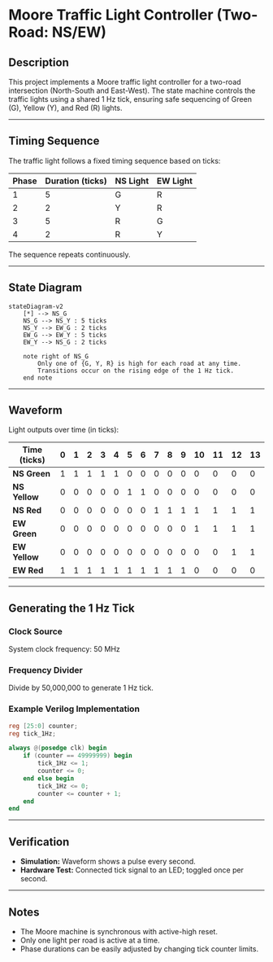 # Moore Traffic Light Controller (Two-Road: NS/EW)

## Description
This project implements a Moore traffic light controller for a two-road intersection (North-South and East-West). The state machine controls the traffic lights using a shared 1 Hz tick, ensuring safe sequencing of Green (G), Yellow (Y), and Red (R) lights.

---

## Timing Sequence
The traffic light follows a fixed timing sequence based on ticks:

| **Phase** | **Duration (ticks)** | **NS Light** | **EW Light** |
| --------- | ------------------- | ------------ | ------------ |
| 1         | 5                   | G            | R            |
| 2         | 2                   | Y            | R            |
| 3         | 5                   | R            | G            |
| 4         | 2                   | R            | Y            |

The sequence repeats continuously.

---

## State Diagram

```mermaid
stateDiagram-v2
    [*] --> NS_G
    NS_G --> NS_Y : 5 ticks
    NS_Y --> EW_G : 2 ticks
    EW_G --> EW_Y : 5 ticks
    EW_Y --> NS_G : 2 ticks

    note right of NS_G
        Only one of {G, Y, R} is high for each road at any time.
        Transitions occur on the rising edge of the 1 Hz tick.
    end note
```

---

## Waveform
Light outputs over time (in ticks):

| **Time (ticks)** | 0 | 1 | 2 | 3 | 4 | 5 | 6 | 7 | 8 | 9 | 10 | 11 | 12 | 13 |
| ---------------- | - | - | - | - | - | - | - | - | - | - | -- | -- | -- | -- |
| **NS Green**     | 1 | 1 | 1 | 1 | 1 | 0 | 0 | 0 | 0 | 0 | 0  | 0  | 0  | 0  |
| **NS Yellow**    | 0 | 0 | 0 | 0 | 0 | 1 | 1 | 0 | 0 | 0 | 0  | 0  | 0  | 0  |
| **NS Red**       | 0 | 0 | 0 | 0 | 0 | 0 | 0 | 1 | 1 | 1 | 1  | 1  | 1  | 1  |
| **EW Green**     | 0 | 0 | 0 | 0 | 0 | 0 | 0 | 0 | 0 | 0 | 1  | 1  | 1  | 1  |
| **EW Yellow**    | 0 | 0 | 0 | 0 | 0 | 0 | 0 | 0 | 0 | 0 | 0  | 0  | 1  | 1  |
| **EW Red**       | 1 | 1 | 1 | 1 | 1 | 1 | 1 | 1 | 1 | 1 | 0  | 0  | 0  | 0  |

---

## Generating the 1 Hz Tick

### Clock Source
System clock frequency: 50 MHz

### Frequency Divider
Divide by 50,000,000 to generate 1 Hz tick.

### Example Verilog Implementation

```verilog
reg [25:0] counter;
reg tick_1Hz;

always @(posedge clk) begin
    if (counter == 49999999) begin
        tick_1Hz <= 1;
        counter <= 0;
    end else begin
        tick_1Hz <= 0;
        counter <= counter + 1;
    end
end
```

---

## Verification
- **Simulation:** Waveform shows a pulse every second.  
- **Hardware Test:** Connected tick signal to an LED; toggled once per second.

---

## Notes
- The Moore machine is synchronous with active-high reset.  
- Only one light per road is active at a time.  
- Phase durations can be easily adjusted by changing tick counter limits.
